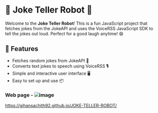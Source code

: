 # 🤖 Joke Teller Robot 🤖

Welcome to the **Joke Teller Robot**! This is a fun JavaScript project that fetches jokes from the JokeAPI and uses the VoiceRSS JavaScript SDK to tell the jokes out loud. Perfect for a good laugh anytime! 😄

## 🚀 Features

- Fetches random jokes from JokeAPI 🤣
- Converts text jokes to speech using VoiceRSS 🎙️
- Simple and interactive user interface 🖥️
- Easy to set up and use 📦

### Web page - ![image](https://github.com/user-attachments/assets/1e0764ad-ae5d-47bf-8514-d8ad527856b0)

https://gihansachith92.github.io/JOKE-TELLER-ROBOT/
